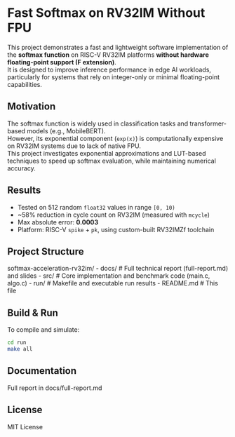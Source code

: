 # Fast Softmax on RV32IM Without FPU

This project demonstrates a fast and lightweight software implementation of the **softmax function** on RISC-V RV32IM platforms **without hardware floating-point support (F extension)**.  
It is designed to improve inference performance in edge AI workloads, particularly for systems that rely on integer-only or minimal floating-point capabilities.

## Motivation

The softmax function is widely used in classification tasks and transformer-based models (e.g., MobileBERT).  
However, its exponential component (`exp(x)`) is computationally expensive on RV32IM systems due to lack of native FPU.  
This project investigates exponential approximations and LUT-based techniques to speed up softmax evaluation, while maintaining numerical accuracy.

## Results

- Tested on 512 random `float32` values in range `[0, 10)`
- ~58% reduction in cycle count on RV32IM (measured with `mcycle`)
- Max absolute error: **0.0003**
- Platform: RISC-V `spike` + `pk`, using custom-built RV32IMZf toolchain

## Project Structure

softmax-acceleration-rv32im/
    - docs/ # Full technical report (full-report.md) and slides
    - src/ # Core implementation and benchmark code (main.c, algo.c)
    - run/ # Makefile and executable run results
    - README.md # This file

## Build & Run

To compile and simulate:

```bash
cd run
make all
```

## Documentation
Full report in docs/full-report.md

## License
MIT License
